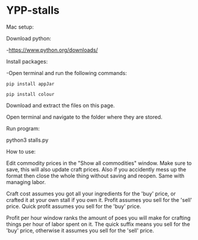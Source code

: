 # YPP-stalls

Mac setup:

Download python:

  -https://www.python.org/downloads/
  
Install packages:

  -Open terminal and run the following commands:
  
    pip install appJar
    
    pip install colour
    
Download and extract the files on this page.

Open terminal and navigate to the folder where they are stored.

Run program:

python3 stalls.py

How to use:

Edit commodity prices in the "Show all commodities" window.
Make sure to save, this will also update craft prices. Also if you accidently mess up the format then close the whole thing without saving and reopen.
Same with managing labor.

Craft cost assumes you got all your ingredients for the 'buy' price, or crafted it at your own stall if you own it.
Profit assumes you sell for the 'sell' price.
Quick profit assumes you sell for the 'buy' price.

Profit per hour window ranks the amount of poes you will make for crafting things per hour of labor spent on it. The quick suffix means you sell for the 'buy' price, otherwise it assumes you sell for the 'sell' price.

